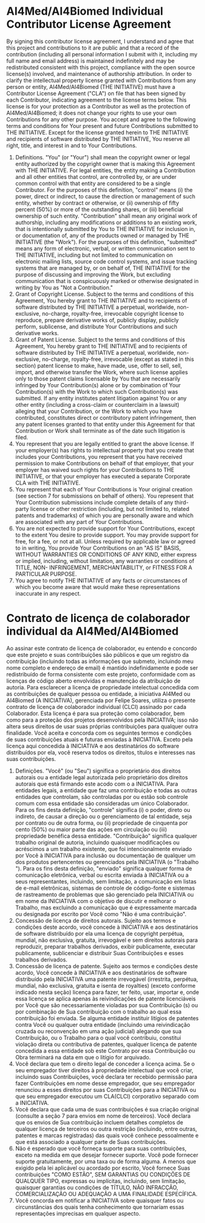 # AI4Med/AI4Biomed Individual Contributor License Agreement
By signing this contributor license agreement, I understand and agree that this project and contributions to it are public and that a record of the contribution (including all personal information I submit with it, including my full name and email address) is maintained indefinitely and may be redistributed consistent with this project, compliance with the open source license(s) involved, and maintenance of authorship attribution.
In order to clarify the intellectual property license granted with Contributions from any person or entity, AI4Med/AI4Biomed (THE INITIATIVE) must have a Contributor License Agreement ("CLA") on file that has been signed by each Contributor, indicating agreement to the license terms below. This license is for your protection as a Contributor as well as the protection of AI4Med/AI4Biomed; it does not change your rights to use your own Contributions for any other purpose.
You accept and agree to the following terms and conditions for Your present and future Contributions submitted to THE INITIATIVE. Except for the license granted herein to THE INITIATIVE and recipients of software distributed by THE INITIATIVE, You reserve all right, title, and interest in and to Your Contributions.
1.	Definitions.
"You" (or "Your") shall mean the copyright owner or legal entity authorized by the copyright owner that is making this Agreement with THE INITIATIVE. For legal entities, the entity making a Contribution and all other entities that control, are controlled by, or are under common control with that entity are considered to be a single Contributor. For the purposes of this definition, "control" means (i) the power, direct or indirect, to cause the direction or management of such entity, whether by contract or otherwise, or (ii) ownership of fifty percent (50%) or more of the outstanding shares, or (iii) beneficial ownership of such entity.
"Contribution" shall mean any original work of authorship, including any modifications or additions to an existing work, that is intentionally submitted by You to THE INITIATIVE for inclusion in, or documentation of, any of the products owned or managed by THE INITIATIVE (the "Work"). For the purposes of this definition, "submitted" means any form of electronic, verbal, or written communication sent to THE INITIATIVE, including but not limited to communication on electronic mailing lists, source code control systems, and issue tracking systems that are managed by, or on behalf of, THE INITIATIVE for the purpose of discussing and improving the Work, but excluding communication that is conspicuously marked or otherwise designated in writing by You as "Not a Contribution."
2.	Grant of Copyright License. Subject to the terms and conditions of this Agreement, You hereby grant to THE INITIATIVE and to recipients of software distributed by THE INITIATIVE a perpetual, worldwide, non-exclusive, no-charge, royalty-free, irrevocable copyright license to reproduce, prepare derivative works of, publicly display, publicly perform, sublicense, and distribute Your Contributions and such derivative works.
3.	Grant of Patent License. Subject to the terms and conditions of this Agreement, You hereby grant to THE INITIATIVE and to recipients of software distributed by THE INITIATIVE a perpetual, worldwide, non-exclusive, no-charge, royalty-free, irrevocable (except as stated in this section) patent license to make, have made, use, offer to sell, sell, import, and otherwise transfer the Work, where such license applies only to those patent claims licensable by You that are necessarily infringed by Your Contribution(s) alone or by combination of Your Contribution(s) with the Work to which such Contribution(s) was submitted. If any entity institutes patent litigation against You or any other entity (including a cross-claim or counterclaim in a lawsuit) alleging that your Contribution, or the Work to which you have contributed, constitutes direct or contributory patent infringement, then any patent licenses granted to that entity under this Agreement for that Contribution or Work shall terminate as of the date such litigation is filed.
4.	You represent that you are legally entitled to grant the above license. If your employer(s) has rights to intellectual property that you create that includes your Contributions, you represent that you have received permission to make Contributions on behalf of that employer, that your employer has waived such rights for your Contributions to THE INITIATIVE, or that your employer has executed a separate Corporate CLA with THE INITIATIVE.
5.	You represent that each of Your Contributions is Your original creation (see section 7 for submissions on behalf of others). You represent that Your Contribution submissions include complete details of any third-party license or other restriction (including, but not limited to, related patents and trademarks) of which you are personally aware and which are associated with any part of Your Contributions.
6.	You are not expected to provide support for Your Contributions, except to the extent You desire to provide support. You may provide support for free, for a fee, or not at all. Unless required by applicable law or agreed to in writing, You provide Your Contributions on an "AS IS" BASIS, WITHOUT WARRANTIES OR CONDITIONS OF ANY KIND, either express or implied, including, without limitation, any warranties or conditions of TITLE, NON- INFRINGEMENT, MERCHANTABILITY, or FITNESS FOR A PARTICULAR PURPOSE.
7.	You agree to notify THE INITIATIVE of any facts or circumstances of which you become aware that would make these representations inaccurate in any respect.
  
    
    
# Contrato de licença de colaborador individual da AI4Med/AI4Biomed
Ao assinar este contrato de licença de colaborador, eu entendo e concordo que este projeto e suas contribuições são públicos e que um registro da contribuição (incluindo todas as informações que submeto, incluindo meu nome completo e endereço de email) é mantido indefinidamente e pode ser redistribuído de forma consistente com este projeto, conformidade com as licenças de código aberto envolvidas e manutenção da atribuição de autoria.
Para esclarecer a licença de propriedade intelectual concedida com as contribuições de qualquer pessoa ou entidade, a iniciativa AI4Med ou AI4Biomed (A INICIATIVA), gerenciada por Felipe Soares, utiliza o presente contrato de licença de colaborador individual (CLCI) assinado por cada Colaborador. Esta licença é para sua proteção como colaborador, bem como para a proteção dos projetos desenvolvidos pela INICIATIVA; isso não altera seus direitos de usar suas próprias contribuições para qualquer outra finalidade.
Você aceita e concorda com os seguintes termos e condições de suas contribuições atuais e futuras enviadas à INICIATIVA. Exceto pela licença aqui concedida à INICIATIVA e aos destinatários do software distribuídos por ela, você reserva todos os direitos, títulos e interesses nas suas contribuições.
1.	Definições.
"Você" (ou "Seu") significa o proprietário dos direitos autorais ou a entidade legal autorizada pelo proprietário dos direitos autorais que está firmando este acodo com o a INICIATIVA. Para entidades legais, a entidade que faz uma contribuição e todas as outras entidades que controlam, são controladas por ou estão sob controle comum com essa entidade são consideradas um único Colaborador. Para os fins desta definição, "controle" significa (i) o poder, direto ou indireto, de causar a direção ou o gerenciamento de tal entidade, seja por contrato ou de outra forma, ou (ii) propriedade de cinquenta por cento (50%) ou maior parte das ações em circulação ou (iii) propriedade benéfica dessa entidade.
"Contribuição" significa qualquer trabalho original de autoria, incluindo quaisquer modificações ou acréscimos a um trabalho existente, que foi intencionalmente enviado por Você à INICIATIVA para inclusão ou documentação de qualquer um dos produtos pertencentes ou gerenciados pela INICIATIVA (o "Trabalho "). Para os fins desta definição, "enviado" significa qualquer forma de comunicação eletrônica, verbal ou escrita enviada à INICIATIVA ou a seus representantes, incluindo, sem limitação, a comunicação em listas de e-mail eletrônicas, sistemas de controle de código-fonte e sistemas de rastreamento de problemas que são gerenciado pela INICIATIVA ou em nome da INICIATIVA com o objetivo de discutir e melhorar o Trabalho, mas excluindo a comunicação que é expressamente marcada ou designada por escrito por Você como "Não é uma contribuição".
2.	Concessão de licença de direitos autorais. Sujeito aos termos e condições deste acordo, você concede à INICIATIVA e aos destinatários de software distribuído por ela uma licença de copyright perpétua, mundial, não exclusiva, gratuita, irrevogável e sem direitos autorais para reproduzir, preparar trabalhos derivados, exibir publicamente, executar publicamente, sublicenciar e distribuir Suas Contribuições e esses trabalhos derivados.
3.	Concessão de licença de patente. Sujeito aos termos e condições deste acordo, Você concede à INICIATIVA e aos destinatários de software distribuído pela INICIATIVA uma patente irrevogável (irrestrita, perpétua, mundial, não exclusiva, gratuita e isenta de royalties) (exceto conforme indicado nesta seção) licença para fazer, ter feito, usar, importar e, onde essa licença se aplica apenas às reivindicações de patente licenciáveis por Você que são necessariamente violadas por sua Contribuição (s) ou por combinação de Sua contribuição com o trabalho ao qual essa contribuição foi enviada. Se alguma entidade instituir litígios de patentes contra Você ou qualquer outra entidade (incluindo uma reivindicação cruzada ou reconvenção em uma ação judicial) alegando que sua Contribuição, ou o Trabalho para o qual você contribuiu, constitui violação direta ou contributiva de patentes, qualquer licença de patente concedida a essa entidade sob este Contrato por essa Contribuição ou Obra terminará na data em que o litígio for arquivado.
4.	Você declara que tem o direito legal de conceder a licença acima. Se o seu empregador tiver direitos à propriedade intelectual que você criar, incluindo suas Contribuições, você declara ter recebido permissão para fazer Contribuições em nome desse empregador, que seu empregador renunciou a esses direitos por suas Contribuições para a INICIATIVA ou que seu empregador executou um CLA(CLCI) corporativo separado com a INICIATIVA.
5.	Você declara que cada uma de suas contribuições é sua criação original (consulte a seção 7 para envios em nome de terceiros). Você declara que os envios de Sua contribuição incluem detalhes completos de qualquer licença de terceiros ou outra restrição (incluindo, entre outras, patentes e marcas registradas) das quais você conhece pessoalmente e que está associado a qualquer parte de Suas contribuições.
6.	Não é esperado que você forneça suporte para suas contribuições, exceto na medida em que desejar fornecer suporte. Você pode fornecer suporte gratuitamente, por uma taxa ou de forma alguma. A menos que exigido pela lei aplicável ou acordado por escrito, Você fornece Suas contribuições "COMO ESTÃO", SEM GARANTIAS OU CONDIÇÕES DE QUALQUER TIPO, expressas ou implícitas, incluindo, sem limitação, quaisquer garantias ou condições de TÍTULO, NÃO INFRACÇÃO, COMERCIALIZAÇÃO OU ADEQUAÇÃO A UMA FINALIDADE ESPECÍFICA.
7.	Você concorda em notificar a INICIATIVA sobre quaisquer fatos ou circunstâncias dos quais tenha conhecimento que tornariam essas representações imprecisas em qualquer aspecto.
